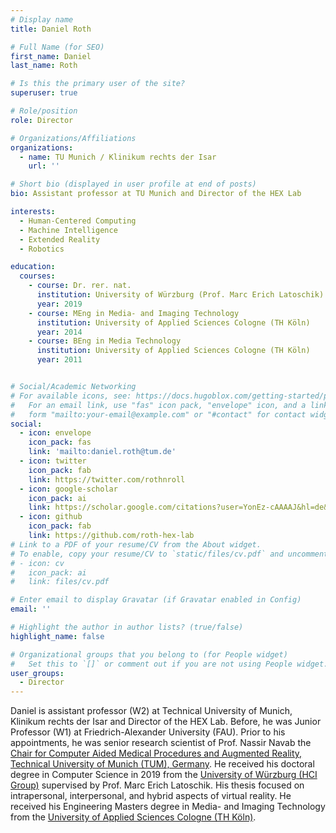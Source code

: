 ```yaml
---
# Display name
title: Daniel Roth

# Full Name (for SEO)
first_name: Daniel
last_name: Roth

# Is this the primary user of the site?
superuser: true

# Role/position
role: Director 

# Organizations/Affiliations
organizations:
  - name: TU Munich / Klinikum rechts der Isar
    url: ''

# Short bio (displayed in user profile at end of posts)
bio: Assistant professor at TU Munich and Director of the HEX Lab

interests:
  - Human-Centered Computing
  - Machine Intelligence
  - Extended Reality
  - Robotics

education:
  courses:
    - course: Dr. rer. nat.
      institution: University of Würzburg (Prof. Marc Erich Latoschik)
      year: 2019
    - course: MEng in Media- and Imaging Technology
      institution: University of Applied Sciences Cologne (TH Köln)
      year: 2014
    - course: BEng in Media Technology
      institution: University of Applied Sciences Cologne (TH Köln)
      year: 2011


# Social/Academic Networking
# For available icons, see: https://docs.hugoblox.com/getting-started/page-builder/#icons
#   For an email link, use "fas" icon pack, "envelope" icon, and a link in the
#   form "mailto:your-email@example.com" or "#contact" for contact widget.
social:
  - icon: envelope
    icon_pack: fas
    link: 'mailto:daniel.roth@tum.de'
  - icon: twitter
    icon_pack: fab
    link: https://twitter.com/rothnroll
  - icon: google-scholar
    icon_pack: ai
    link: https://scholar.google.com/citations?user=YonEz-cAAAAJ&hl=de&oi=ao
  - icon: github
    icon_pack: fab
    link: https://github.com/roth-hex-lab
# Link to a PDF of your resume/CV from the About widget.
# To enable, copy your resume/CV to `static/files/cv.pdf` and uncomment the lines below.
# - icon: cv
#   icon_pack: ai
#   link: files/cv.pdf

# Enter email to display Gravatar (if Gravatar enabled in Config)
email: ''

# Highlight the author in author lists? (true/false)
highlight_name: false

# Organizational groups that you belong to (for People widget)
#   Set this to `[]` or comment out if you are not using People widget.
user_groups:
  - Director
---
```


Daniel is assistant professor (W2) at Technical University of Munich, Klinikum rechts der Isar and Director of the HEX Lab. Before, he was Junior Professor (W1) at Friedrich-Alexander University (FAU). Prior to his appointments, he was senior research scientist of Prof. Nassir Navab the [Chair for Computer Aided Medical Procedures and Augmented Reality, Technical University of Munich (TUM), Germany](https://www.in.tum.de/campar/members/). He received his doctoral degree in Computer Science in 2019 from the [University of Würzburg (HCI Group)](http://hci.uni-wuerzburg.de/) supervised by Prof. Marc Erich Latoschik. His thesis focused on intrapersonal, interpersonal, and hybrid aspects of virtual reality. He received his Engineering Masters degree in Media- and Imaging Technology from the [University of Applied Sciences Cologne (TH Köln)](https://www.th-koeln.de/studium/medientechnologie-master_1126.php).

